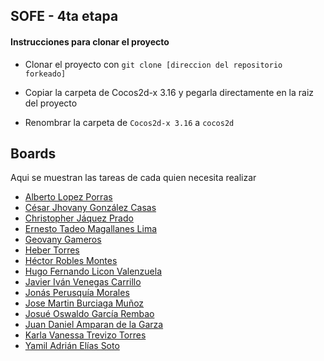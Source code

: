 ## SOFE - 4ta etapa
#### Instrucciones para clonar el proyecto

- Clonar el proyecto con `git clone [direccion del repositorio forkeado]`

- Copiar la carpeta de Cocos2d-x 3.16 y pegarla directamente en la raiz del proyecto

- Renombrar la carpeta de `Cocos2d-x 3.16` a `cocos2d` 


## Boards

Aqui se muestran las tareas de cada quien necesita realizar

- [Alberto Lopez Porras](https://trello.com/b/lBKxPy88)
- [César Jhovany González Casas](https://trello.com/b/IX9i90vu)
- [Christopher Jáquez Prado](https://trello.com/b/nAKeXtYl)
- [Ernesto Tadeo Magallanes Lima](https://trello.com/b/h2G0bAUr)
- [Geovany Gameros](https://trello.com/b/27BRb3Ih)
- [Heber Torres](https://trello.com/b/ba8pziPQ)
- [Héctor Robles Montes](https://trello.com/b/WNMjCvUg)
- [Hugo Fernando Licon Valenzuela](https://trello.com/b/t8dAKLKA)
- [Javier Iván Venegas Carrillo](https://trello.com/b/ZpL7tjN9)
- [Jonás Perusquía Morales](https://trello.com/b/xMz8k60n)
- [Jose Martin Burciaga Muñoz](https://trello.com/b/qbvP9U9X)
- [Josué Oswaldo García Rembao](https://trello.com/b/WDDpzTXj)
- [Juan Daniel Amparan de la Garza](https://trello.com/b/iKAcun9L)
- [Karla Vanessa Trevizo Torres](https://trello.com/b/frGpUVCr)
- [Yamil Adrián Elías Soto](https://trello.com/b/FSihUuOa)

